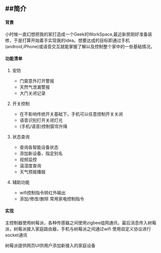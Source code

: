 ##简介
---
#### 背景
	
小时候一直幻想把我的家打造成一个Geek的WorkSpace,最近新房刚好准备装修，于是打算开始着手实现我的idea。想要达成的目标即通过手机(android,iPhone)或语音交互就能掌握了解以及控制整个家中的一些基础情况。

#### 功能清单
1. 安防
	- 门窗意外打开警报
	- 天然气泄漏警报
	- 大门关闭记录

2. 开关控制
	- 在不影响传统开关基础下，手机可以任意控制开关关闭
	- 语音识别打开关闭灯光
	- (手机/语音)控制窗帘升降
	
3. 状态查询
	- 查询各智能设备状态
	- 添加新设备，指定别名
	- 视频监控
	- 温湿度查询
	- 天气预报播报

4. 辅助功能
	- wifi控制指令转红外输出
	- 添加/修改/删除 常用家电控制指令
	
#### 实现

主控制器使用树莓派，各种传感器之间使用zigbee组网通讯，最后消息传入树莓派，树莓派接入家庭路由器，手机与树莓派之间通过wifi 使用自定义协议进行socket通讯

树莓派提供网页UI供用户添加新接入的家庭设备